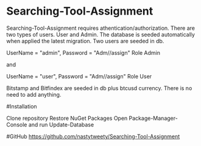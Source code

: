 # Searching-Tool-Assignment

Searching-Tool-Assignment requires athentication/authorization. There are two types of users. User and Admin. The database is seeded automatically when applied the latest migration. Two users are seeded in db.

UserName = "admin", Password = "Adm//assign" Role Admin

and

UserName = "user", Password = "Adm//assign" Role User

Bitstamp and Bitfindex are seeded in db plus btcusd currency. There is no need to add anything.

#Installation

Clone repository Restore NuGet Packages Open Package-Manager-Console and run Update-Database

#GitHub https://github.com/nastytweety/Searching-Tool-Assignment
